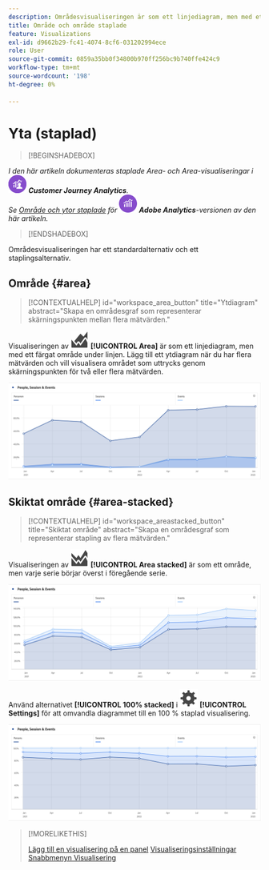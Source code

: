 ```yaml
---
description: Områdesvisualiseringen är som ett linjediagram, men med ett färgat område under linjen.
title: Område och område staplade
feature: Visualizations
exl-id: d9662b29-fc41-4074-8cf6-031202994ece
role: User
source-git-commit: 0859a35bb0f34800b970ff256bc9b740ffe424c9
workflow-type: tm+mt
source-wordcount: '198'
ht-degree: 0%

---
```


# Yta (staplad)

>[!BEGINSHADEBOX]

_I den här artikeln dokumenteras staplade Area- och Area-visualiseringar i_ ![CustomerJourneyAnalytics](/help/assets/icons/CustomerJourneyAnalytics.svg) _**Customer Journey Analytics**._<br/>_Se [Område och ytor staplade](https://experienceleague.adobe.com/en/docs/analytics/analyze/analysis-workspace/visualizations/area) för_ ![AdobeAnalytics](/help/assets/icons/AdobeAnalytics.svg) _**Adobe Analytics**-versionen av den här artikeln._

>[!ENDSHADEBOX]


Områdesvisualiseringen har ett standardalternativ och ett staplingsalternativ.

## Område {#area}

<!-- markdownlint-disable MD034 -->

>[!CONTEXTUALHELP]
>id="workspace_area_button"
>title="Ytdiagram"
>abstract="Skapa en områdesgraf som representerar skärningspunkten mellan flera mätvärden."

<!-- markdownlint-enable MD034 -->





Visualiseringen av ![GraphArea](/help/assets/icons/GraphArea.svg) **[!UICONTROL Area]** är som ett linjediagram, men med ett färgat område under linjen. Lägg till ett ytdiagram när du har flera mätvärden och vill visualisera området som uttrycks genom skärningspunkten för två eller flera mätvärden.

![Områdesvisualisering med flera mätvärden](assets/area.png)

## Skiktat område {#area-stacked}

<!-- markdownlint-disable MD034 -->

>[!CONTEXTUALHELP]
>id="workspace_areastacked_button"
>title="Skiktat område"
>abstract="Skapa en områdesgraf som representerar stapling av flera mätvärden."

<!-- markdownlint-enable MD034 -->


Visualiseringen av ![GraphAreaStacks](/help/assets/icons/GraphAreaStacked.svg) **[!UICONTROL Area stacked]** är som ett område, men varje serie börjar överst i föregående serie.

![Område staplat med varje serie överst i föregående serie.](assets/area-stacked.png)

Använd alternativet **[!UICONTROL 100% stacked]** i ![Inställning](/help/assets/icons/Setting.svg) **[!UICONTROL Settings]** för att omvandla diagrammet till en 100 % staplad visualisering.

![Området är staplat med en 100 % staplad visualisering.](assets/area-stacked100.png)

>[!MORELIKETHIS]
>
>[Lägg till en visualisering på en panel](/help/analysis-workspace/visualizations/freeform-analysis-visualizations.md#add-visualizations-to-a-panel)
>[Visualiseringsinställningar](/help/analysis-workspace/visualizations/freeform-analysis-visualizations.md#settings)
>[Snabbmenyn Visualisering ](/help/analysis-workspace/visualizations/freeform-analysis-visualizations.md#context-menu)
>
